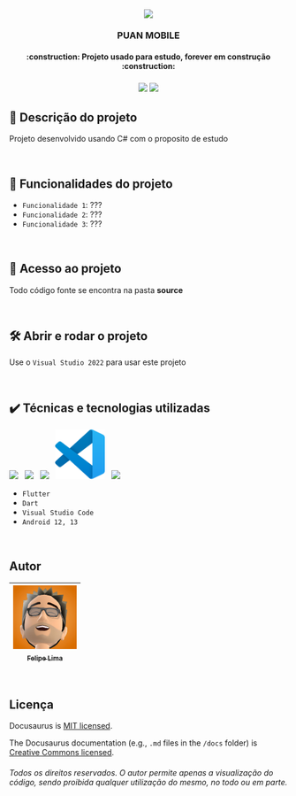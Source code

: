 <h3 align="center"> <img src="https://cdn.jsdelivr.net/gh/devicons/devicon/icons/flutter/flutter-original.svg" width="200px" align="center" >
<BR><BR>PUAN MOBILE</h3>
<h4 align="center">
:construction:  Projeto usado para estudo, forever em construção  :construction:
</h4>
  
<h3 align="center">
<img src="https://img.shields.io/badge/STATUS-EM%20DESENVOLVIMENTO-blue">
<img src="https://img.shields.io/badge/PROJECT%20VERSION-0.0.0-blue">
</h3>

## 📃 Descrição do projeto

<p align="justify">
 Projeto desenvolvido usando C# com o proposito de estudo
</p>

<BR>

## :hammer: Funcionalidades do projeto

- `Funcionalidade 1`: ???
- `Funcionalidade 2`: ???
- `Funcionalidade 3`: ???

<BR>
  
## 📁 Acesso ao projeto

Todo código fonte se encontra na pasta **source**

<BR>
  
## 🛠️ Abrir e rodar o projeto

Use o ``Visual Studio 2022`` para usar este projeto


<BR>  
  
## ✔️ Técnicas e tecnologias utilizadas
<p align="justify">
<img width="90" src="https://cdn.jsdelivr.net/gh/devicons/devicon/icons/flutter/flutter-original.svg">
&nbsp;&nbsp;<img width="90"  src="https://cdn.jsdelivr.net/gh/devicons/devicon/icons/dart/dart-original.svg">
&nbsp;&nbsp;<img width="90" src="https://cdn.jsdelivr.net/gh/devicons/devicon/icons/git/git-original.svg">
&nbsp;&nbsp;<img width="90" src="https://raw.githubusercontent.com/felip3fl/felip3fl/1a6a66b6a143aab342cf2df18f56d8c1c7e6c8fb/Material/Icon/vscode.svg">
&nbsp;&nbsp;<img width="90" src="https://cdn.jsdelivr.net/gh/devicons/devicon/icons/android/android-plain.svg">
</p>
 
- ``Flutter``
- ``Dart``
- ``Visual Studio Code``
- ``Android 12, 13``

<BR>  
  
## Autor

| [<img src="https://github.com/felip3fl/felip3fl/blob/main/Material/Nick/nick1.jpg?raw=true" width=115><br><sub>Felipe Lima</sub>](https://github.com/felip3fl) | 
| :---: 
  
<BR>
    
## Licença

Docusaurus is [MIT licensed](./LICENSE).

The Docusaurus documentation (e.g., `.md` files in the `/docs` folder) is [Creative Commons licensed](./LICENSE-docs).
<i><h6>Todos os direitos reservados. O autor permite apenas a visualização do código, sendo proibida qualquer utilização do mesmo, no todo ou em parte.</h6></i>

